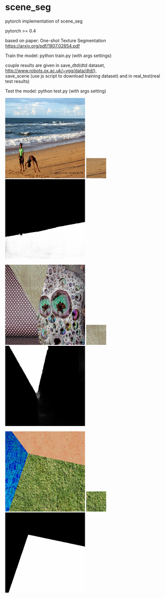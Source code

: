 # scene_seg
pytorch implementation of scene_seg

pytorch >= 0.4


based on paper: 
One-shot Texture Segmentation
https://arxiv.org/pdf/1807.02654.pdf

Train the model: 
python train.py
(with args settings)

couple results are given in save_dtd(dtd dataset, http://www.robots.ox.ac.uk/~vgg/data/dtd/),  
                            save_scene (use js script to download training dataset)
                            and in real_test(real test results)

Test the model: 
python test.py
(with args setting)

![input image](./real_test/input_img_00.png)
![input texture](./real_test/texture_02.png)
![output mask](./real_test/output_02.png)

![input image](./save_dtd/input_img_01.png)
![input texture](./save_dtd/texture_01.png)
![output mask](./save_dtd/output_01.png)

![input image](./save_scene/input_img_01.png)
![input texture](./save_scene/texture_01.png)
![output mask](./save_scene/output_01.png)


                        

